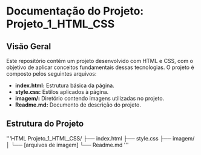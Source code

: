 # Documentação do Projeto: Projeto_1_HTML_CSS
## Visão Geral
Este repositório contém um projeto desenvolvido com HTML e CSS, com o objetivo de aplicar conceitos fundamentais dessas tecnologias. O projeto é composto pelos seguintes arquivos:
* **index.html:** Estrutura básica da página.
* **style.css:** Estilos aplicados à página.
* **imagem/:** Diretório contendo imagens utilizadas no projeto.
* **Readme.md:** Documento de descrição do projeto.

## Estrutura do Projeto
'''HTML 
Projeto_1_HTML_CSS/
├── index.html
├── style.css
├── imagem/
│   └── [arquivos de imagem]
└── Readme.md
'''
